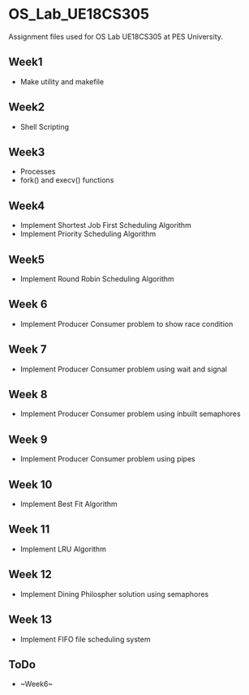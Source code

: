 # OS_Lab_UE18CS305
Assignment files used for OS Lab UE18CS305 at PES University. 

## Week1
* Make utility and makefile

## Week2
* Shell Scripting

## Week3
* Processes
* fork() and execv() functions

## Week4
* Implement Shortest Job First Scheduling Algorithm
* Implement Priority Scheduling Algorithm

## Week5
* Implement Round Robin Scheduling Algorithm

## Week 6
* Implement Producer Consumer problem to show race condition

## Week 7
* Implement Producer Consumer problem using wait and signal

## Week 8
* Implement Producer Consumer problem using inbuilt semaphores

## Week 9
* Implement Producer Consumer problem using pipes

## Week 10
* Implement Best Fit Algorithm

## Week 11
* Implement LRU Algorithm

## Week 12
* Implement Dining Philospher solution using semaphores

## Week 13
* Implement FIFO file scheduling system

## ToDo
* ~Week6~ 
